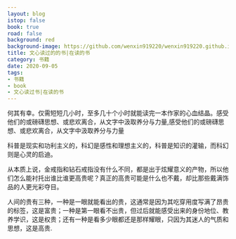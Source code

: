 ```yaml
---
layout: blog
istop: false
book: true
road: false
background: red
background-image: https://github.com/wenxin919220/wenxin919220.github.io/blob/master/_posts/%E8%AF%BB%E8%BF%87%E7%9A%84%E4%B9%A6/2020/09/2020-09-02-%E8%AF%BB%E8%BF%87%E7%9A%84%E4%B9%A6_00.jpg?raw=true
title: 文心读过的的书|在读的书
category: 书籍
date: 2020-09-05
tags:
- 书籍
- book
- 文心读过书|在读的书
---
```


何其有幸。仅需短短几小时，至多几十个小时就能读完一本作家的心血结晶。感受他们的或磅礴思想、或悲欢离合，从文字中汲取养分与力量,感受他们的或磅礴思想、或悲欢离合，从文字中汲取养分与力量

科普是现实和功利主义的，科幻是感性和理想主义的，科普是知识的灌输，而科幻则是心灵的启迪。
 
 
从本质上说，金戒指和钻石戒指没有什么不同，都是出于炫耀意义的产物，所以他们怎么能衬托出谁比谁更高贵呢？真正的高贵可能是什么也不戴，却比那些戴满饰品的人更光彩夺目。
 
 
人间的贵有三种，一种是一眼就能看出的贵，这通常是因为其吃穿用度写满了昂贵的标签，这是富贵；一种是第一眼看不出贵，但过后就能感受出来的身份地位、教养学识，这是权贵；还有一种是看多少眼都还是那样耀眼，只因为其迷人的气质和思想，这是高贵.


